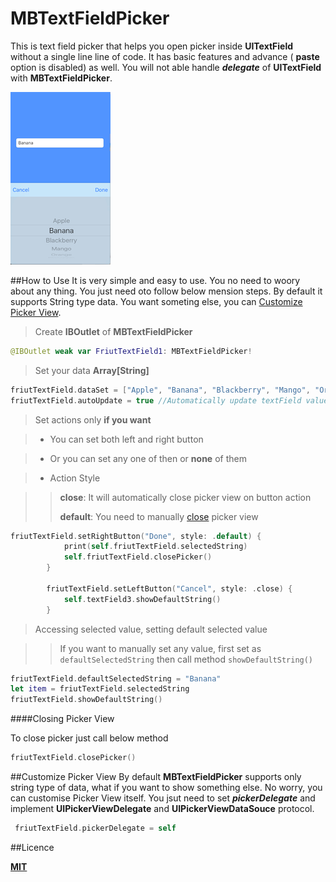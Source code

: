# MBTextFieldPicker
This is text field picker that helps you open picker inside **UITextField** without a single line line of code. It has basic features and advance ( **paste** option is disabled) as well. You will not able handle ***delegate*** of **UITextField** with **MBTextFieldPicker**.

![Image](sample.png)

##How to Use
It is very simple and easy to use. You no need to woory about any thing. You just need oto follow below mension steps. By default it supports String type data. You want someting else, you can [Customize Picker View](README.md#customize-picker-view).

> Create **IBOutlet** of **MBTextFieldPicker**

```swift
@IBOutlet weak var FriutTextField1: MBTextFieldPicker!
```

> Set your data **Array[String]**

```swift
friutTextField.dataSet = ["Apple", "Banana", "Blackberry", "Mango", "Orange", "Pineapple"]
friutTextField.autoUpdate = true //Automatically update textField value while selecting from PickerView
```

> Set actions only **if you want**

> * You can set both left and right button

> * Or you can set any one of then or **none** of them

> * Action Style

> > **close**: It will automatically close picker view on button action 
> > 
> > **default**: You need to manually [close](README.md#closing-picker-view) picker view


```swift
friutTextField.setRightButton("Done", style: .default) {
            print(self.friutTextField.selectedString)
            self.friutTextField.closePicker()
        }
        
        friutTextField.setLeftButton("Cancel", style: .close) {
            self.textField3.showDefaultString()
        }
```

> Accessing selected value, setting default selected value

>> If you want to manually set any value, first set as ```defaultSelectedString``` then call method ```showDefaultString()```


```swift
friutTextField.defaultSelectedString = "Banana"
let item = friutTextField.selectedString
friutTextField.showDefaultString()
```

####Closing Picker View

To close picker just call below method

```swift
friutTextField.closePicker()
```

##Customize Picker View
By default **MBTextFieldPicker** supports only string type of data, what if you want to show something else. No worry, you can customise Picker View itself. You jsut need to set ***pickerDelegate*** and implement **UIPickerViewDelegate** and **UIPickerViewDataSouce** protocol.

```swift
 friutTextField.pickerDelegate = self
```       

##Licence

**[MIT](https://github.com/swifty-iOS/MBTextFieldPicker/blob/master/LICENSE)**